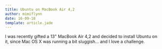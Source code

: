 ```yaml
---
title: Ubuntu on MacBook Air 4,2
author: mimiflynn
date: 16-09-18
template: article.jade
---
```


I was recently gifted a 13" MacBook Air 4,2 and decided to install Ubuntu on it, since Mac OS X was running a bit sluggish... and I love a challenge.


